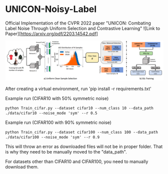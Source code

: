 # UNICON-Noisy-Label
Official Implementation of the CVPR 2022 paper "UNICON: Combating Label Noise Through Uniform Selection and Contrastive Learning"
![Link to Paper][https://arxiv.org/pdf/2203.14542.pdf]

<!-- ![Teaser](./Figure/Teaser.png) -->
![Framework](./Figure/Snip20220331_3.png)

After creating a virtual environment, run 'pip install -r requirements.txt'

	
Example run (CIFAR10 with 50% symmetric noise) 

	python Train_cifar.py --dataset cifar10 --num_class 10 --data_path ./data/cifar10 --noise_mode 'sym' --r 0.5 

Example run (CIFAR100 with 90% symmetric noise) 

	python Train_cifar.py --dataset cifar100 --num_class 100 --data_path ./data/cifar100 --noise_mode 'sym' --r 0.9 
	
This will throw an error as downloaded files will not be in proper folder. That is why they need to be manually moved to the "data_path".

For datasets other than CIFAR10 and CIFAR100, you need to manually download them. 
 
 
